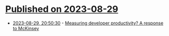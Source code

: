 # [Published on 2023-08-29](index.md)

* [2023-08-29, 20:50:30](https://lobste.rs/s/hcbytf/measuring_developer_productivity) - [Measuring developer productivity? A response to McKinsey](https://newsletter.pragmaticengineer.com/p/measuring-developer-productivity)
